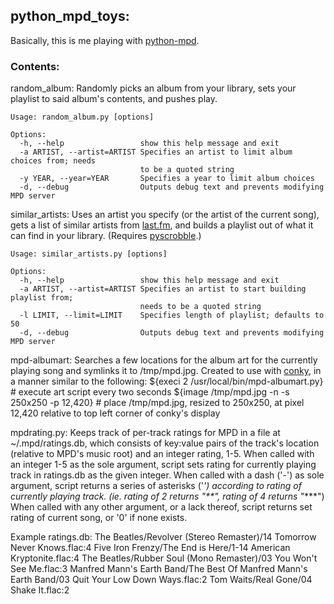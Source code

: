 ## python_mpd_toys:

Basically, this is me playing with [python-mpd](http://mpd.wikia.com/wiki/ClientLib:python-mpd). 

### Contents:

random_album: Randomly picks an album from your library, sets your playlist to said album's contents, and pushes play.

    Usage: random_album.py [options]
    
    Options:
      -h, --help                 show this help message and exit
      -a ARTIST, --artist=ARTIST Specifies an artist to limit album choices from; needs
                                 to be a quoted string
      -y YEAR, --year=YEAR       Specifies a year to limit album choices
      -d, --debug                Outputs debug text and prevents modifying MPD server
                                                            
similar_artists: Uses an artist you specify (or the artist of the current song), gets a list of similar artists from [last.fm](http://last.fm), and builds a playlist out of what it can find in your library. \(Requires [pyscrobble](http://code.google.com/p/pyscrobble)\.)
    
    Usage: similar_artists.py [options]
    
    Options:
      -h, --help                 show this help message and exit
      -a ARTIST, --artist=ARTIST Specifies an artist to start building playlist from;
                                 needs to be a quoted string
      -l LIMIT, --limit=LIMIT    Specifies length of playlist; defaults to 50
      -d, --debug                Outputs debug text and prevents modifying MPD server
        
mpd-albumart: Searches a few locations for the album art for the currently playing song and symlinks it to /tmp/mpd.jpg.
Created to use with [conky](http://conky.sourceforge.net), in a manner similar to the following:
    ${execi 2 /usr/local/bin/mpd-albumart.py}       # execute art script every two seconds
    ${image /tmp/mpd.jpg -n -s 250x250 -p 12,420}   # place /tmp/mpd.jpg, resized to 250x250, at pixel 12,420 relative to top left corner of conky's display
    
mpdrating.py: Keeps track of per-track ratings for MPD in a file at ~/.mpd/ratings.db, which consists of key:value pairs of the track's location (relative to MPD's music root) and an integer rating, 1-5.
When called with an integer 1-5 as the sole argument, script sets rating for currently playing track in ratings.db as the given integer.
When called with a dash ('-') as sole argument, script returns a series of asterisks ('*') according to rating of currently playing track. (ie. rating of 2 returns "**", rating of 4 returns "****")
When called with any other argument, or a lack thereof, script returns set rating of current song, or '0' if none exists.

Example ratings.db:
    The Beatles/Revolver (Stereo Remaster)/14 Tomorrow Never Knows.flac:4
    Five Iron Frenzy/The End is Here/1-14 American Kryptonite.flac:4
    The Beatles/Rubber Soul (Mono Remaster)/03 You Won't See Me.flac:3
    Manfred Mann's Earth Band/The Best Of Manfred Mann's Earth Band/03 Quit Your Low Down Ways.flac:2
    Tom Waits/Real Gone/04 Shake It.flac:2
